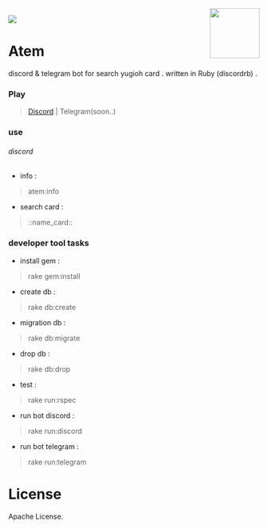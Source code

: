 <img align="right" width="100" src="https://i.imgur.com/Fgolqn1.png"/>


![](https://i.imgur.com/rvGL5jK.gif)  

# Atem
discord & telegram bot for search yugioh card . written in Ruby (discordrb) .

### Play
> [Discord](https://discordapp.com/api/oauth2/authorize?client_id=617492380710469763&permissions=1074789568&scope=bot) | Telegram(soon..)

### use
###### discord 
- info :
> atem:info
- search card :
> ::name_card::

### developer tool tasks
- install gem :
> rake gem:install
- create db :
> rake db:create
- migration db :
> rake db:migrate
- drop db :
> rake db:drop
- test :
> rake run:rspec
- run bot discord :
> rake run:discord
- run bot telegram :
> rake run:telegram


# License
Apache License.